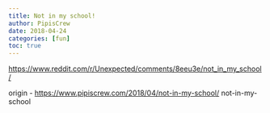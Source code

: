 ```yaml
---
title: Not in my school!
author: PipisCrew
date: 2018-04-24
categories: [fun]
toc: true
---
```


https://www.reddit.com/r/Unexpected/comments/8eeu3e/not_in_my_school/

origin - https://www.pipiscrew.com/2018/04/not-in-my-school/ not-in-my-school
